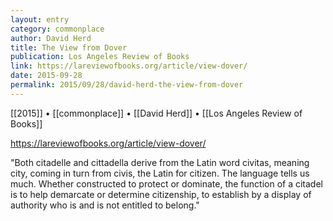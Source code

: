 ```yaml
---
layout: entry
category: commonplace
author: David Herd
title: The View from Dover
publication: Los Angeles Review of Books
link: https://lareviewofbooks.org/article/view-dover/
date: 2015-09-28
permalink: 2015/09/28/david-herd-the-view-from-dover
---
```


[[2015]] • [[commonplace]] • [[David Herd]] • [[Los Angeles Review of Books]]

https://lareviewofbooks.org/article/view-dover/

"Both citadelle and cittadella derive from the Latin word civitas, meaning city, coming in turn from civis, the Latin for citizen. The language tells us much. Whether constructed to protect or dominate, the function of a citadel is to help demarcate or determine citizenship, to establish by a display of authority who is and is not entitled to belong."
 
 
